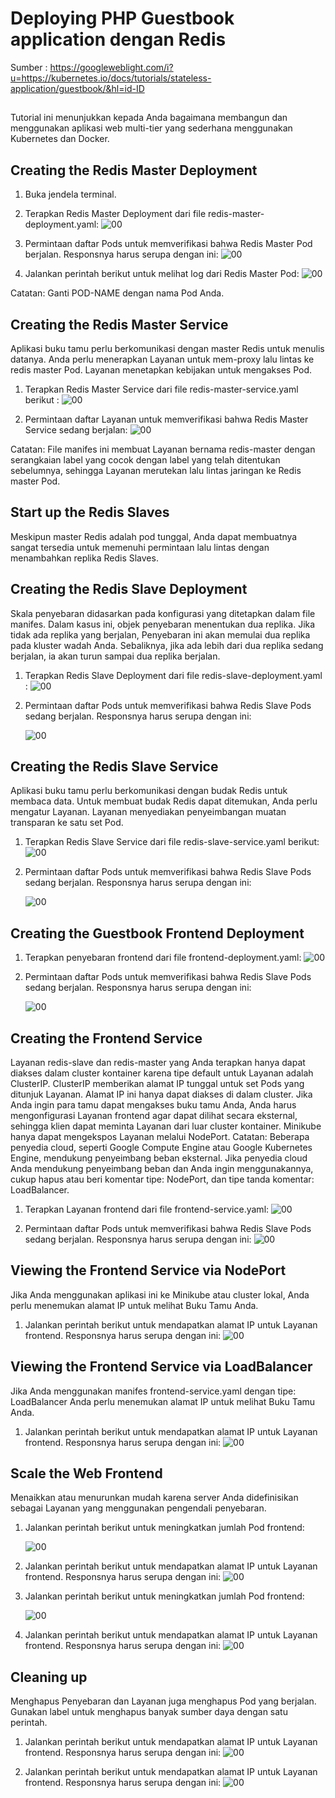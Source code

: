 # Deploying PHP Guestbook application dengan Redis

Sumber : https://googleweblight.com/i?u=https://kubernetes.io/docs/tutorials/stateless-application/guestbook/&hl=id-ID
##

Tutorial ini menunjukkan kepada Anda bagaimana membangun dan menggunakan aplikasi web multi-tier yang sederhana menggunakan Kubernetes dan Docker.


## Creating the Redis Master Deployment

1. Buka jendela terminal.
   
2. Terapkan Redis Master Deployment dari file redis-master-deployment.yaml:
   ![00](gambar/p1.PNG)
   
3. Permintaan daftar Pods untuk memverifikasi bahwa Redis Master Pod berjalan. Responsnya harus serupa dengan ini:
   ![00](gambar/p2.PNG)
   
4. Jalankan perintah berikut untuk melihat log dari Redis Master Pod:
   ![00](gambar/p3.PNG)
   
   
Catatan: Ganti POD-NAME dengan nama Pod Anda.
   
   
## Creating the Redis Master Service

Aplikasi buku tamu perlu berkomunikasi dengan master Redis untuk menulis datanya. Anda perlu menerapkan Layanan untuk mem-proxy lalu lintas ke redis master Pod. Layanan menetapkan kebijakan untuk mengakses Pod.

1. Terapkan Redis Master Service dari file redis-master-service.yaml berikut :
   ![00](gambar/p4.PNG)
   
2. Permintaan daftar Layanan untuk memverifikasi bahwa Redis Master Service sedang berjalan:
   ![00](gambar/p5.PNG)
   
Catatan: File manifes ini membuat Layanan bernama redis-master dengan serangkaian label yang cocok dengan label yang telah ditentukan sebelumnya, sehingga Layanan merutekan lalu lintas jaringan ke Redis master Pod.


## Start up the Redis Slaves

Meskipun master Redis adalah pod tunggal, Anda dapat membuatnya sangat tersedia untuk memenuhi permintaan lalu lintas dengan menambahkan replika Redis Slaves.


## Creating the Redis Slave Deployment

Skala penyebaran didasarkan pada konfigurasi yang ditetapkan dalam file manifes. Dalam kasus ini, objek penyebaran menentukan dua replika.
Jika tidak ada replika yang berjalan, Penyebaran ini akan memulai dua replika pada kluster wadah Anda. Sebaliknya, jika ada lebih dari dua replika sedang berjalan, ia akan turun sampai dua replika berjalan.

1. Terapkan Redis Slave Deployment dari file redis-slave-deployment.yaml :
   ![00](gambar/p6.PNG)
   
2. Permintaan daftar Pods untuk memverifikasi bahwa Redis Slave Pods sedang berjalan. Responsnya harus serupa dengan ini:
   
   ![00](gambar/p7.PNG)
   
   
## Creating the Redis Slave Service

Aplikasi buku tamu perlu berkomunikasi dengan budak Redis untuk membaca data. Untuk membuat budak Redis dapat ditemukan, Anda perlu mengatur Layanan. Layanan menyediakan penyeimbangan muatan transparan ke satu set Pod.

1. Terapkan Redis Slave Service dari file redis-slave-service.yaml berikut:
   ![00](gambar/p8.PNG)
   
2. Permintaan daftar Pods untuk memverifikasi bahwa Redis Slave Pods sedang berjalan. Responsnya harus serupa dengan ini:
   
   ![00](gambar/p9.PNG)
   

## Creating the Guestbook Frontend Deployment

1. Terapkan penyebaran frontend dari file frontend-deployment.yaml:
   ![00](gambar/p10.PNG)
   
2. Permintaan daftar Pods untuk memverifikasi bahwa Redis Slave Pods sedang berjalan. Responsnya harus serupa dengan ini:
   
   ![00](gambar/p11.PNG)


## Creating the Frontend Service

Layanan redis-slave dan redis-master yang Anda terapkan hanya dapat diakses dalam cluster kontainer karena tipe default untuk Layanan adalah ClusterIP.
ClusterIP memberikan alamat IP tunggal untuk set Pods yang ditunjuk Layanan. Alamat IP ini hanya dapat diakses di dalam cluster.
Jika Anda ingin para tamu dapat mengakses buku tamu Anda, Anda harus mengonfigurasi Layanan frontend agar dapat dilihat secara eksternal, sehingga klien dapat meminta Layanan dari luar cluster kontainer. Minikube hanya dapat mengekspos Layanan melalui NodePort.
Catatan: Beberapa penyedia cloud, seperti Google Compute Engine atau Google Kubernetes Engine, mendukung penyeimbang beban eksternal. Jika penyedia cloud Anda mendukung penyeimbang beban dan Anda ingin menggunakannya, cukup hapus atau beri komentar tipe: NodePort, dan tipe tanda komentar: LoadBalancer.

1. Terapkan Layanan frontend dari file frontend-service.yaml:
   ![00](gambar/p12.PNG)
   
2. Permintaan daftar Pods untuk memverifikasi bahwa Redis Slave Pods sedang berjalan. Responsnya harus serupa dengan ini:
   ![00](gambar/p13.PNG)
   
   
## Viewing the Frontend Service via NodePort

Jika Anda menggunakan aplikasi ini ke Minikube atau cluster lokal, Anda perlu menemukan alamat IP untuk melihat Buku Tamu Anda.

1. Jalankan perintah berikut untuk mendapatkan alamat IP untuk Layanan frontend. Responsnya harus serupa dengan ini:
   ![00](gambar/p14.PNG)
   
   
## Viewing the Frontend Service via LoadBalancer

Jika Anda menggunakan manifes frontend-service.yaml dengan tipe: LoadBalancer Anda perlu menemukan alamat IP untuk melihat Buku Tamu Anda.

1. Jalankan perintah berikut untuk mendapatkan alamat IP untuk Layanan frontend. Responsnya harus serupa dengan ini:
   ![00](gambar/p15.PNG)
   
   
## Scale the Web Frontend

Menaikkan atau menurunkan mudah karena server Anda didefinisikan sebagai Layanan yang menggunakan pengendali penyebaran.

1. Jalankan perintah berikut untuk meningkatkan jumlah Pod frontend:
   
   ![00](gambar/p16.PNG)

2. Jalankan perintah berikut untuk mendapatkan alamat IP untuk Layanan frontend. Responsnya harus serupa dengan ini:
   ![00](gambar/p17.PNG)
   
3. Jalankan perintah berikut untuk meningkatkan jumlah Pod frontend:
   
   ![00](gambar/p18.PNG)

4. Jalankan perintah berikut untuk mendapatkan alamat IP untuk Layanan frontend. Responsnya harus serupa dengan ini:
   ![00](gambar/p19.PNG)
   

## Cleaning up
Menghapus Penyebaran dan Layanan juga menghapus Pod yang berjalan. Gunakan label untuk menghapus banyak sumber daya dengan satu perintah.

1. Jalankan perintah berikut untuk mendapatkan alamat IP untuk Layanan frontend. Responsnya harus serupa dengan ini:
   ![00](gambar/p20.PNG)
   
2. Jalankan perintah berikut untuk mendapatkan alamat IP untuk Layanan frontend. Responsnya harus serupa dengan ini:
   ![00](gambar/p21.PNG)